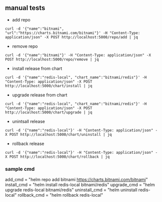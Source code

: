 ## manual tests


* add repo
```
curl -d '{"name":"bitnami", "url":"https://charts.bitnami.com/bitnami"}' -H "Content-Type: application/json" -X POST http://localhost:5000/repo/add | jq
```

* remove repo
```
curl -d '{"name":"bitnami"}' -H "Content-Type: application/json" -X POST http://localhost:5000/repo/remove | jq
```

* install release from chart
```
curl -d '{"name":"redis-local", "chart_name":"bitnami/redis"}' -H "Content-Type: application/json" -X POST http://localhost:5000/chart/install | jq
```

* upgrade release from chart
```
curl -d '{"name":"redis-local", "chart_name":"bitnami/redis"}' -H "Content-Type: application/json" -X POST http://localhost:5000/chart/upgrade | jq
```

* unintsall release
```
curl -d '{"name":"redis-local"}' -H "Content-Type: application/json" -X POST http://localhost:5000/chart/uninstall | jq
```

* rollback release
```
curl -d '{"name":"redis-local"}' -H "Content-Type: application/json" -X POST http://localhost:5000/chart/rollback | jq
```

### sample cmd

add_cmd = "helm repo add bitnami https://charts.bitnami.com/bitnami"
install_cmd = "helm install redis-local bitnami/redis"
upgrade_cmd = "helm upgrade redis-local bitnami/redis"
uninstall_cmd = "helm uninstall redis-local"
rollback_cmd = "helm rollback redis-local"

